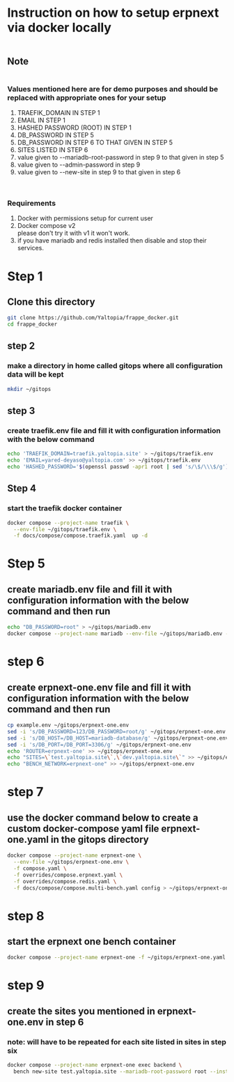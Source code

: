 # Instruction on how to setup erpnext via docker locally
<pre>
</pre>
## Note
<pre>
</pre>

### Values mentioned here are for demo purposes and should be replaced with appropriate ones for your setup
1. TRAEFIK_DOMAIN IN STEP 1
2. EMAIL IN STEP 1
3. HASHED PASSWORD (ROOT) IN STEP 1
4. DB_PASSWORD IN STEP 5
5. DB_PASSWORD IN STEP 6 TO THAT GIVEN IN STEP 5
6. SITES LISTED IN STEP 6
7. value given to --mariadb-root-password in step 9 to that given in step 5
8. value given to --admin-password in step 9
9. value given to --new-site in step 9 to that given in step 6 
<pre>

</pre>

### Requirements
1. Docker with permissions setup for current user <br>
1. Docker compose v2 <br>
  please don't try it with v1 it won't work.
2. if you have mariadb and redis installed then disable and stop their services. 

# Step 1
## Clone this directory

``` bash
git clone https://github.com/Yaltopia/frappe_docker.git
cd frappe_docker
```

## step 2
### make a directory in home called gitops where all configuration data will be kept



``` bash
mkdir ~/gitops
```

## step 3
### create traefik.env file and fill it with configuration information with the below command

``` bash
echo 'TRAEFIK_DOMAIN=traefik.yaltopia.site' > ~/gitops/traefik.env
echo 'EMAIL=yared-deyaso@yaltopia.com' >> ~/gitops/traefik.env
echo 'HASHED_PASSWORD='$(openssl passwd -apr1 root | sed 's/\$/\\\$/g') >> ~/gitops/traefik.env

```

## Step 4
### start the traefik docker container

``` bash
docker compose --project-name traefik \
  --env-file ~/gitops/traefik.env \
  -f docs/compose/compose.traefik.yaml  up -d

```

# Step 5
## create mariadb.env file and fill it with configuration information with the below command and then run 

``` bash
echo "DB_PASSWORD=root" > ~/gitops/mariadb.env
docker compose --project-name mariadb --env-file ~/gitops/mariadb.env -f docs/compose/compose.mariadb-shared.yaml up -d

```

# step 6
## create erpnext-one.env file and fill it with configuration information with the below command and then run 

``` bash
cp example.env ~/gitops/erpnext-one.env
sed -i 's/DB_PASSWORD=123/DB_PASSWORD=root/g' ~/gitops/erpnext-one.env
sed -i 's/DB_HOST=/DB_HOST=mariadb-database/g' ~/gitops/erpnext-one.env
sed -i 's/DB_PORT=/DB_PORT=3306/g' ~/gitops/erpnext-one.env
echo 'ROUTER=erpnext-one' >> ~/gitops/erpnext-one.env
echo "SITES=\`test.yaltopia.site\`,\`dev.yaltopia.site\`" >> ~/gitops/erpnext-one.env
echo "BENCH_NETWORK=erpnext-one" >> ~/gitops/erpnext-one.env

```

# step 7
## use the docker command below to create a custom docker-compose yaml file erpnext-one.yaml in the gitops directory

``` bash
docker compose --project-name erpnext-one \
  --env-file ~/gitops/erpnext-one.env \
  -f compose.yaml \
  -f overrides/compose.erpnext.yaml \
  -f overrides/compose.redis.yaml \
  -f docs/compose/compose.multi-bench.yaml config > ~/gitops/erpnext-one.yaml
```

# step 8
## start the erpnext one bench container 
``` bash
docker compose --project-name erpnext-one -f ~/gitops/erpnext-one.yaml up -d
```

# step 9
## create the sites you mentioned in erpnext-one.env in step 6

### note: will have to be repeated for each site listed in sites in step six

``` bash
docker compose --project-name erpnext-one exec backend \
  bench new-site test.yaltopia.site --mariadb-root-password root --install-app erpnext --admin-password root

```



